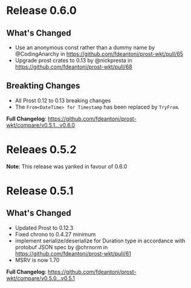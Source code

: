 # Release 0.6.0

## What's Changed
* Use an anonymous const rather than a dummy name by @CodingAnarchy in https://github.com/fdeantoni/prost-wkt/pull/65
* Upgrade prost crates to 0.13 by @nickpresta in https://github.com/fdeantoni/prost-wkt/pull/68

## Breakting Changes
* All Prost 0.12 to 0.13 breaking changes
* The `From<DateTime> for Timestamp` has been replaced by `TryFrom`.

**Full Changelog**: https://github.com/fdeantoni/prost-wkt/compare/v0.5.1...v0.6.0


# Releaes 0.5.2

**Note**: This release was yanked in favour of 0.6.0


# Release 0.5.1

## What's Changed
* Updated Prost to 0.12.3
* Fixed chrono to 0.4.27 minimum
* implement serialize/deserialize for Duration type in accordance with protobuf JSON spec by @chrnorm in https://github.com/fdeantoni/prost-wkt/pull/61
* MSRV is now 1.70

**Full Changelog**: https://github.com/fdeantoni/prost-wkt/compare/v0.5.0...v0.5.1